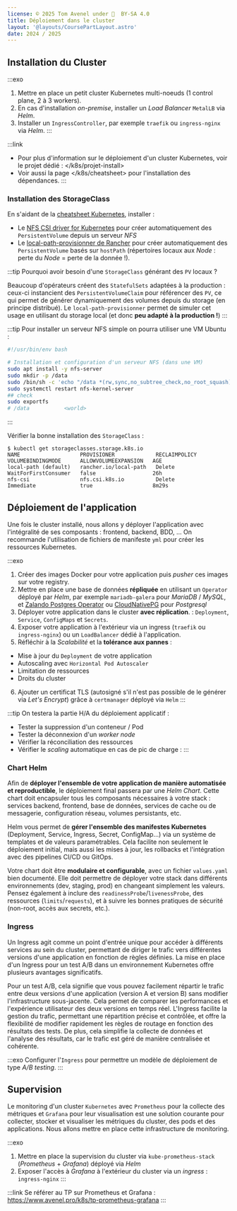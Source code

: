 ```yaml
---
license: © 2025 Tom Avenel under 󰵫  BY-SA 4.0
title: Déploiement dans le cluster
layout: '@layouts/CoursePartLayout.astro'
date: 2024 / 2025
---
```


## Installation du Cluster

:::exo
1. Mettre en place un petit cluster Kubernetes multi-noeuds (1 control plane, 2 à 3 workers).
2. En cas d'installation _on-premise_, installer un _Load Balancer_ `MetalLB` via _Helm_.
3. Installer un `IngressController`, par exemple `traefik` ou `ingress-nginx` via _Helm_.
:::

:::link
- Pour plus d'information sur le déploiement d'un cluster Kubernetes, voir le projet dédié : </k8s/projet-install>
- Voir aussi la page </k8s/cheatsheet> pour l'installation des dépendances.
:::

### Installation des StorageClass

En s'aidant de la [cheatsheet Kubernetes](/k8s/cheatsheet), installer :

- Le [NFS CSI driver for Kubernetes](https://github.com/kubernetes-csi/csi-driver-nfs) pour créer automatiquement des `PersistentVolume` depuis un serveur _NFS_
- Le [local-path-provisionner de Rancher](https://github.com/rancher/local-path-provisioner) pour créer automatiquement des `PersistentVolume` basés sur `hostPath` (répertoires locaux aux _Node_ : perte du _Node_ = perte de la donnée !).

:::tip
Pourquoi avoir besoin d'une `StorageClass` générant des `PV` locaux ?

Beaucoup d'opérateurs créent des `StatefulSets` adaptées à la production : ceux-ci instancient des `PersistentVolumeClaim` pour référencer des `PV`, ce qui permet de générer dynamiquement des volumes depuis du storage (en principe distribué). Le `local-path-provisionner` permet de simuler cet usage en utilisant du storage local (et donc **peu adapté à la production !**)
:::

:::tip
Pour installer un serveur NFS simple on pourra utiliser une VM Ubuntu :

```sh
#!/usr/bin/env bash

# Installation et configuration d'un serveur NFS (dans une VM)
sudo apt install -y nfs-server
sudo mkdir -p /data
sudo /bin/sh -c 'echo "/data *(rw,sync,no_subtree_check,no_root_squash)" >> /etc/exports'
sudo systemctl restart nfs-kernel-server
## check
sudo exportfs
# /data           <world>
```
:::

Vérifier la bonne installation des `StorageClass` :

```console
$ kubectl get storageclasses.storage.k8s.io
NAME                   PROVISIONER             RECLAIMPOLICY   VOLUMEBINDINGMODE      ALLOWVOLUMEEXPANSION   AGE
local-path (default)   rancher.io/local-path   Delete          WaitForFirstConsumer   false                  26h
nfs-csi                nfs.csi.k8s.io          Delete          Immediate              true                   8m29s
```

## Déploiement de l'application

Une fois le cluster installé, nous allons y déployer l'application avec l'intégralité de ses composants : frontend, backend, BDD, …
On recommande l'utilisation de fichiers de manifeste `yml` pour créer les ressources Kubernetes.

:::exo
1. Créer des images Docker pour votre application puis _pusher_ ces images sur votre registry.
2. Mettre en place une base de données **répliquée** en utilisant un `Operator` déployé par _Helm_, par exemple `mariadb-galera` pour _MariaDB_ / _MySQL_, et [Zalando Postgres Operator](https://github.com/zalando/postgres-operator) ou [CloudNativePG](https://cloudnative-pg.io/) pour _Postgresql_
3. Déployer votre application dans le cluster **avec réplication**. : `Deployment`, `Service`, `ConfigMaps` et `Secrets`.
4. Exposer votre application à l'extérieur via un ingress (`traefik` ou `ingress-nginx`) ou un `LoadBalancer` dédié à l'application.
5. Réfléchir à la *Scalabilité* et la **tolérance aux pannes** :
  - Mise à jour du `Deployment` de votre application
  - Autoscaling avec `Horizontal Pod Autoscaler`
  - Limitation de ressources
  - Droits du cluster
6. Ajouter un certificat TLS (autosigné s'il n'est pas possible de le générer via _Let's Encrypt_) grâce à `certmanager` déployé via `Helm`
:::

:::tip
On testera la partie H/A du déploiement applicatif :

- Tester la suppression d'un conteneur / Pod
- Tester la déconnexion d'un _worker node_
- Vérifier la réconciliation des ressources
- Vérifier le _scaling_ automatique en cas de pic de charge : 
:::

### Chart Helm

Afin de **déployer l'ensemble de votre application de manière automatisée et reproductible**, le déploiement final passera par une _Helm Chart_. Cette chart doit encapsuler tous les composants nécessaires à votre stack : services backend, frontend, base de données, services de cache ou de messagerie, configuration réseau, volumes persistants, etc.

Helm vous permet de **gérer l'ensemble des manifestes Kubernetes** (Deployment, Service, Ingress, Secret, ConfigMap…) via un système de templates et de valeurs paramétrables. Cela facilite non seulement le déploiement initial, mais aussi les mises à jour, les rollbacks et l'intégration avec des pipelines CI/CD ou GitOps.

Votre chart doit être **modulaire et configurable**, avec un fichier `values.yaml` bien documenté. Elle doit permettre de déployer votre stack dans différents environnements (dev, staging, prod) en changeant simplement les valeurs. Pensez également à inclure des `readinessProbe`/`livenessProbe`, des ressources (`limits`/`requests`), et à suivre les bonnes pratiques de sécurité (non-root, accès aux secrets, etc.).

### Ingress

Un Ingress agit comme un point d'entrée unique pour accéder à différents services au sein du cluster, permettant de diriger le trafic vers différentes versions d'une application en fonction de règles définies. La mise en place d'un Ingress pour un test A/B dans un environnement Kubernetes offre plusieurs avantages significatifs.

Pour un test A/B, cela signifie que vous pouvez facilement répartir le trafic entre deux versions d'une application (version A et version B) sans modifier l'infrastructure sous-jacente. Cela permet de comparer les performances et l'expérience utilisateur des deux versions en temps réel. L'Ingress facilite la gestion du trafic, permettant une répartition précise et contrôlée, et offre la flexibilité de modifier rapidement les règles de routage en fonction des résultats des tests. De plus, cela simplifie la collecte de données et l'analyse des résultats, car le trafic est géré de manière centralisée et cohérente.

:::exo
Configurer l'`Ingress` pour permettre un modèle de déploiement de type _A/B testing_.
:::

## Supervision

Le monitoring d'un cluster `Kubernetes` avec `Prometheus` pour la collecte des métriques et `Grafana` pour leur visualisation est une solution courante pour collecter, stocker et visualiser les métriques du cluster, des pods et des applications. Nous allons mettre en place cette infrastructure de monitoring.

:::exo
1. Mettre en place la supervision du cluster via `kube-prometheus-stack` (_Prometheus_ + _Grafana_) déployé via _Helm_ 
2. Exposer l'accès à _Grafana_ à l'extérieur du cluster via un _ingress_ : `ingress-nginx`
:::

:::link
Se référer au TP sur Prometheus et Grafana : <https://www.avenel.pro/k8s/tp-prometheus-grafana>
:::

